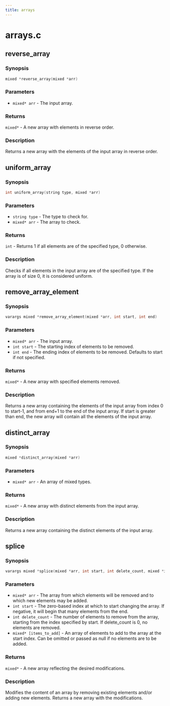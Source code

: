 ```yaml
---
title: arrays
---
```

# arrays.c

## reverse_array

### Synopsis

```c
mixed *reverse_array(mixed *arr)
```

### Parameters

* `mixed* arr` - The input array.

### Returns

`mixed*` - A new array with elements in reverse order.

### Description

Returns a new array with the elements of the input array in
reverse order.

## uniform_array

### Synopsis

```c
int uniform_array(string type, mixed *arr)
```

### Parameters

* `string type` - The type to check for.
* `mixed* arr` - The array to check.

### Returns

`int` - Returns 1 if all elements are of the specified type, 0 otherwise.

### Description

Checks if all elements in the input array are of the specified
type. If the array is of size 0, it is considered uniform.

## remove_array_element

### Synopsis

```c
varargs mixed *remove_array_element(mixed *arr, int start, int end)
```

### Parameters

* `mixed* arr` - The input array.
* `int start` - The starting index of elements to be removed.
* `int end` - The ending index of elements to be removed. Defaults to start if not specified.

### Returns

`mixed*` - A new array with specified elements removed.

### Description

Returns a new array containing the elements of the input array
from index 0 to start-1, and from end+1 to the end of the input
array. If start is greater than end, the new array will contain
all the elements of the input array.

## distinct_array

### Synopsis

```c
mixed *distinct_array(mixed *arr)
```

### Parameters

* `mixed* arr` - An array of mixed types.

### Returns

`mixed*` - A new array with distinct elements from the input array.

### Description

Returns a new array containing the distinct elements of the input
array.

## splice

### Synopsis

```c
varargs mixed *splice(mixed *arr, int start, int delete_count, mixed *items_to_add)
```

### Parameters

* `mixed* arr` - The array from which elements will be removed and to which new elements may be added.
* `int start` - The zero-based index at which to start changing the array. If negative, it will begin that many elements from the end.
* `int delete_count` - The number of elements to remove from the array, starting from the index specified by start. If delete_count is 0, no elements are removed.
* `mixed* [items_to_add]` - An array of elements to add to the array at the start index. Can be omitted or passed as null if no elements are to be added.

### Returns

`mixed*` - A new array reflecting the desired modifications.

### Description

Modifies the content of an array by removing existing elements
and/or adding new elements. Returns a new array with the
modifications.

